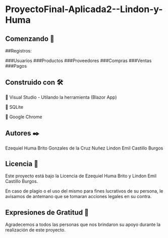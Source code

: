 # ProyectoFinal-Aplicada2--Lindon-y-Huma

## Comenzando 🚀

##Registros:

###Usuarios
###Productos
###Proveedores
###Compras
###Ventas
###Pagos


## Construido con 🛠️
	Visual Studio - Utilando la herramienta (Blazor App)

	SQLite

	Google Chrome

## Autores ✒️
Ezequiel Huma Brito Gonzales de la Cruz Nuñez
Lindon Emil Castillo Burgos 


## Licencia 📄
Este proyecto está bajo la Licencia de Ezequiel Huma Brito y Lindon Emil Castillo Burgos.

En caso de plagio o el uso del mismo para fines lucrativos de su persona, le avisamos de antemano que se tomaran acciones
legales en su contra.  

## Expresiones de Gratitud 🎁
Agradecemos a todos las personas que nos brindaron su apoyo durante la realización de este proyecto.
